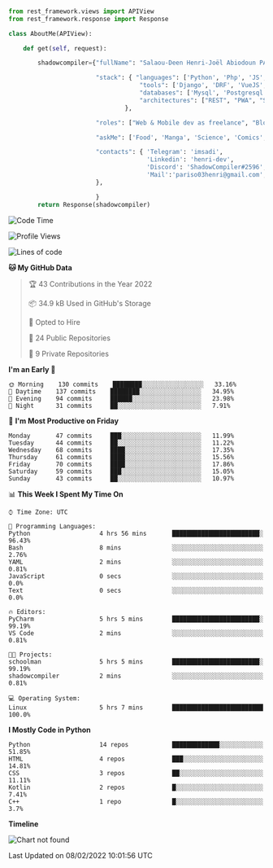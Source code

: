 ###
```python
from rest_framework.views import APIView
from rest_framework.response import Response

class AboutMe(APIView):

    def get(self, request):

        shadowcompiler={"fullName": "Salaou-Deen Henri-Joël Abiodoun PARAISO",

                        "stack": { "languages": ['Python', 'Php', 'JS', 'Kotlin'],
                                    "tools": ['Django', 'DRF', 'VueJS', 'NuxtJS', 'Bulma', 'Beufy'],
                                    "databases": ['Mysql', 'Postgresql', 'Sqlite'],
                                    "architectures": ["REST", "PWA", "SPA"]
                                },

                        "roles": ["Web & Mobile dev as freelance", "Blogger", "Founder at @henrid3v", "Mentor"],

                        "askMe": ['Food', 'Manga', 'Science', 'Comics', 'NaturalHair', 'Photography', 'Tech', 'Programming'],

                        "contacts": { 'Telegram': 'imsadi',
                                      'Linkedin': 'henri-dev',
                                      'Discord': 'ShadowCompiler#2596',
                                      'Mail':'pariso03henri@gmail.com',
                        },

                        }
        return Response(shadowcompiler)

```                    

<!--START_SECTION:waka-->
![Code Time](http://img.shields.io/badge/Code%20Time-5%20hrs%2012%20mins-blue)

![Profile Views](http://img.shields.io/badge/Profile%20Views-62-blue)

![Lines of code](https://img.shields.io/badge/From%20Hello%20World%20I%27ve%20Written--652%20lines%20of%20code-blue)

**🐱 My GitHub Data** 

> 🏆 43 Contributions in the Year 2022
 > 
> 📦 34.9 kB Used in GitHub's Storage 
 > 
> 💼 Opted to Hire
 > 
> 📜 24 Public Repositories 
 > 
> 🔑 9 Private Repositories  
 > 
**I'm an Early 🐤** 

```text
🌞 Morning    130 commits    ████████░░░░░░░░░░░░░░░░░   33.16% 
🌆 Daytime    137 commits    ████████░░░░░░░░░░░░░░░░░   34.95% 
🌃 Evening    94 commits     ██████░░░░░░░░░░░░░░░░░░░   23.98% 
🌙 Night      31 commits     ██░░░░░░░░░░░░░░░░░░░░░░░   7.91%

```
📅 **I'm Most Productive on Friday** 

```text
Monday       47 commits     ███░░░░░░░░░░░░░░░░░░░░░░   11.99% 
Tuesday      44 commits     ██░░░░░░░░░░░░░░░░░░░░░░░   11.22% 
Wednesday    68 commits     ████░░░░░░░░░░░░░░░░░░░░░   17.35% 
Thursday     61 commits     ████░░░░░░░░░░░░░░░░░░░░░   15.56% 
Friday       70 commits     ████░░░░░░░░░░░░░░░░░░░░░   17.86% 
Saturday     59 commits     ███░░░░░░░░░░░░░░░░░░░░░░   15.05% 
Sunday       43 commits     ██░░░░░░░░░░░░░░░░░░░░░░░   10.97%

```


📊 **This Week I Spent My Time On** 

```text
⌚︎ Time Zone: UTC

💬 Programming Languages: 
Python                   4 hrs 56 mins       ████████████████████████░   96.43% 
Bash                     8 mins              ░░░░░░░░░░░░░░░░░░░░░░░░░   2.76% 
YAML                     2 mins              ░░░░░░░░░░░░░░░░░░░░░░░░░   0.81% 
JavaScript               0 secs              ░░░░░░░░░░░░░░░░░░░░░░░░░   0.0% 
Text                     0 secs              ░░░░░░░░░░░░░░░░░░░░░░░░░   0.0%

🔥 Editors: 
PyCharm                  5 hrs 5 mins        ████████████████████████░   99.19% 
VS Code                  2 mins              ░░░░░░░░░░░░░░░░░░░░░░░░░   0.81%

🐱‍💻 Projects: 
schoolman                5 hrs 5 mins        ████████████████████████░   99.19% 
shadowcompiler           2 mins              ░░░░░░░░░░░░░░░░░░░░░░░░░   0.81%

💻 Operating System: 
Linux                    5 hrs 7 mins        █████████████████████████   100.0%

```

**I Mostly Code in Python** 

```text
Python                   14 repos            █████████████░░░░░░░░░░░░   51.85% 
HTML                     4 repos             ███░░░░░░░░░░░░░░░░░░░░░░   14.81% 
CSS                      3 repos             ██░░░░░░░░░░░░░░░░░░░░░░░   11.11% 
Kotlin                   2 repos             █░░░░░░░░░░░░░░░░░░░░░░░░   7.41% 
C++                      1 repo              █░░░░░░░░░░░░░░░░░░░░░░░░   3.7%

```


**Timeline**

![Chart not found](https://raw.githubusercontent.com/shadowcompiler/shadowcompiler/main/charts/bar_graph.png) 


 Last Updated on 08/02/2022 10:01:56 UTC
<!--END_SECTION:waka-->
